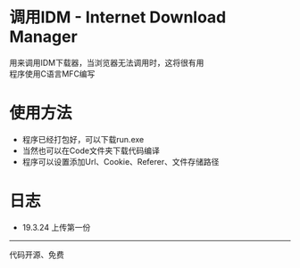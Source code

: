 # 调用IDM - Internet Download Manager
用来调用IDM下载器，当浏览器无法调用时，这将很有用  
程序使用C语言MFC编写  
# 使用方法  
* 程序已经打包好，可以下载run.exe  
* 当然也可以在Code文件夹下载代码编译  
* 程序可以设置添加Url、Cookie、Referer、文件存储路径  
# 日志
* 19.3.24 上传第一份 
---
代码开源、免费  

